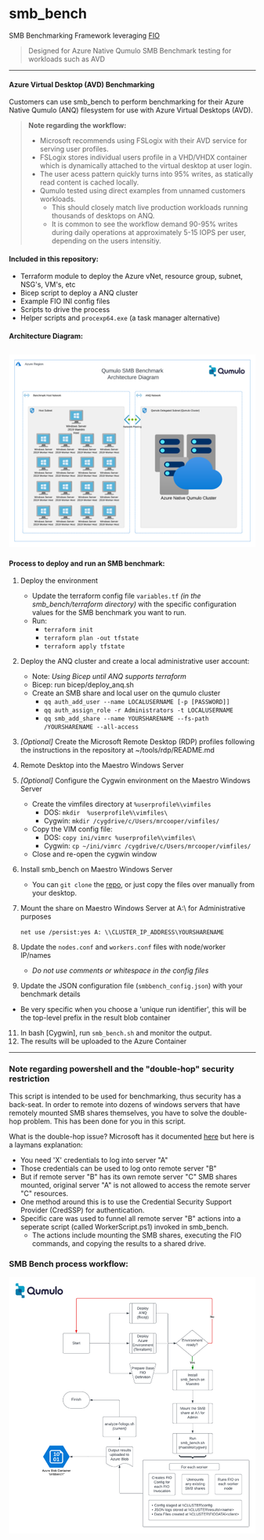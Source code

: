 # smb_bench
SMB Benchmarking Framework leveraging [FIO](https://github.com/axboe/fio)
> Designed for Azure Native Qumulo SMB Benchmark testing for workloads such as AVD

---
#### Azure Virtual Desktop (AVD) Benchmarking
Customers can use smb_bench to perform benchmarking for their Azure Native Qumulo (ANQ) filesystem for use with Azure Virtual Desktops (AVD).  

> **Note regarding the workflow:** 
> - Microsoft recommends using FSLogix with their AVD service for serving user profiles.  
> - FSLogix stores individual users profile in a VHD/VHDX container which is dynamically attached to the virtual desktop at user login. 
> - The user acess pattern quickly turns into 95% writes, as statically read content is cached locally. 
> - Qumulo tested using direct examples from unnamed customers workloads. 
>    - This should closely match live production workloads running thousands of desktops on ANQ.
>    - It is common to see the workflow demand 90-95% writes during daily operations at approximately 5-15 IOPS per user, depending on the users intensitiy.

#### Included in this repository: 

- Terraform module to deploy the Azure vNet, resource group, subnet, NSG's, VM's, etc
- Bicep script to deploy a ANQ cluster
- Example FIO INI config files 
- Scripts to drive the process
- Helper scripts and `procexp64.exe` (a task manager alternative)


#### Architecture Diagram:
![SMB Bench Architecture Diagram](https://github.com/qumulokmac/smb_bench/blob/main/docs/smb_bench_diagram_anq.png)
---

#### Process to deploy and run an SMB benchmark: 

1. Deploy the environment
	- Update the terraform config file `variables.tf` *(in the smb_bench/terraform directory)* with the specific configuration values for the SMB benchmark you want to run.
	- Run: 
	    - `terraform init`
	    - `terraform plan -out tfstate`
	    - `terraform apply tfstate`
2. Deploy the ANQ cluster and create a local administrative user account: 
	- Note: *Using Bicep until ANQ supports terraform*
	- Bicep: run bicep/deploy_anq.sh	
	- Create an SMB share and local user on the qumulo cluster 
		- `qq auth_add_user --name LOCALUSERNAME [-p [PASSWORD]]`
		- `qq auth_assign_role -r Administrators -t LOCALUSERNAME`
		- `qq smb_add_share --name YOURSHARENAME --fs-path /YOURSHARENAME --all-access`
3. *[Optional]* Create the Microsoft Remote Desktop (RDP) profiles following the instructions in the repository at ~/tools/rdp/README.md
4. Remote Desktop into the Maestro Windows Server
5. *[Optional]* Configure the Cygwin environment on the Maestro Windows Server
	- Create the vimfiles directory at `%userprofile%\vimfiles`
		- DOS: `mkdir  %userprofile%\vimfiles\`
		- Cygwin: `mkdir /cygdrive/c/Users/mrcooper/vimfiles/`
	- Copy the VIM config file: 
		- DOS: `copy ini/vimrc %userprofile%\vimfiles\`
		- Cygwin: `cp ~/ini/vimrc /cygdrive/c/Users/mrcooper/vimfiles/`
	- Close and re-open the cygwin window
6. Install smb_bench on Maestro Windows Server
	- You can `git clone` the [repo](https://github.com/qumulokmac/smb_bench), or just copy the files over manually from your desktop. 
7. Mount the share on Maestro Windows Server at A:\ for Administrative purposes 

	`net use /persist:yes A: \\CLUSTER_IP_ADDRESS\YOURSHARENAME`

8.	Update the `nodes.conf` and `workers.conf` files with node/worker IP/names 
	- *Do not use comments or whitespace in the config files*
9.	Update the JSON configuration file (`smbbench_config.json`) with your benchmark details
- Be very specific when you choose a 'unique run identifier', this will be the top-level prefix in the result blob container
11.	In bash [Cygwin], run `smb_bench.sh` and monitor the output. 
12.	The results will be uploaded to the Azure Container 

---
### Note regarding powershell and the "double-hop" security restriction

This script is intended to be used for benchmarking, thus security has a back-seat.  In order to remote into dozens of windows servers that have remotely mounted SMB shares themselves, you have to solve the double-hop problem.  This has been done for you in this script. 

What is the double-hop issue? Microsoft has it documented [here](https://learn.microsoft.com/en-us/powershell/scripting/learn/remoting/ps-remoting-second-hop?view=powershell-7.40) but here is a laymans explanation: 

- You need 'X' credentials to log into server "A" 
- Those credentials can be used to log onto remote server "B"
- But if remote server "B" has its own remote server "C" SMB shares mounted, original server "A" is not allowed to access the remote server "C" resources. 
- One method around this is to use the Credential Security Support Provider (CredSSP) for authentication.
- Specific care was used to funnel all remote server "B" actions into a seperate script (called WorkerScript.ps1) invoked in smb_bench. 
     - The actions include mounting the SMB shares, executing the FIO commands, and copying the results to a shared drive. 

### SMB Bench process workflow:

![SMB Bench Process Workflow](https://github.com/qumulokmac/smb_bench/blob/main/docs/smb_bench_process_workflow.png)

